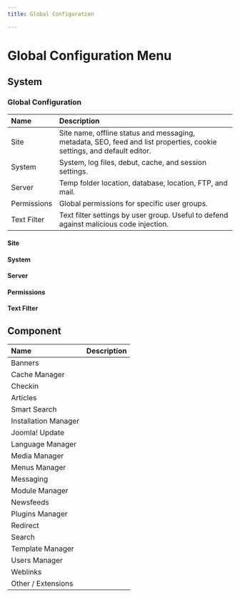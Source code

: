 ```yaml
---
title: Global Configuration

---
```


Global Configuration Menu
=====

System
-----

### Global Configuration

| Name        | Description                                                                                             |
|:------------|:--------------------------------------------------------------------------------------------------------|
| Site        | Site name, offline status and messaging, metadata, SEO, feed and list properties, cookie settings, and default editor.|
| System      | System, log files, debut, cache, and session settings.                                                  |
| Server      | Temp folder location, database, location, FTP, and mail.                                                |
| Permissions | Global permissions for specific user groups.                                                            |
| Text Filter | Text filter settings by user group. Useful to defend against malicious code injection.                  |

#### Site

#### System

#### Server

#### Permissions

#### Text Filter


Component
-----

| Name        | Description                                                                                             |
|:------------|:-------------------------------------------------------------------------------------------------------:|
| Banners              | |
| Cache Manager        | |
| Checkin              | |
| Articles             | |
| Smart Search         | |
| Installation Manager | |
| Joomla! Update       | |
| Language Manager     | |
| Media Manager        | |
| Menus Manager        | |
| Messaging            | |
| Module Manager       | |
| Newsfeeds            | |
| Plugins Manager      | |
| Redirect             | |
| Search               | |
| Template Manager     | |
| Users Manager        | |
| Weblinks             | |
| Other / Extensions   | |
